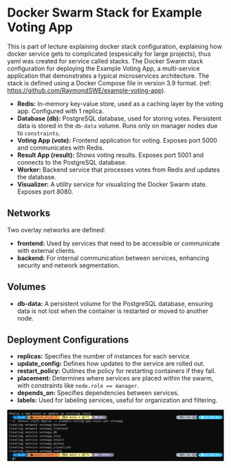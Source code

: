 # Docker Swarm Stack for Example Voting App
This is part of lecture explaining docker stack configuration, explaining how docker service gets to complicated (espesically for large projects), thus yaml was created for service called stacks. The Docker Swarm stack configuration for deploying the Example Voting App, a multi-service application that demonstrates a typical microservices architecture. The stack is defined using a Docker Compose file in version 3.9 format. (ref: https://github.com/RaymondSWE/example-voting-app).

- **Redis:** In-memory key-value store, used as a caching layer by the voting app. Configured with 1 replica.
- **Database (db):** PostgreSQL database, used for storing votes. Persistent data is stored in the `db-data` volume. Runs only on manager nodes due to `constraints`.
- **Voting App (vote):** Frontend application for voting. Exposes port 5000 and communicates with Redis.
- **Result App (result):** Shows voting results. Exposes port 5001 and connects to the PostgreSQL database.
- **Worker:** Backend service that processes votes from Redis and updates the database.
- **Visualizer:** A utility service for visualizing the Docker Swarm state. Exposes port 8080.

## Networks
Two overlay networks are defined:
- **frontend:** Used by services that need to be accessible or communicate with external clients.
- **backend:** For internal communication between services, enhancing security and network segmentation.

## Volumes
- **db-data:** A persistent volume for the PostgreSQL database, ensuring data is not lost when the container is restarted or moved to another node.

## Deployment Configurations
- **replicas:** Specifies the number of instances for each service.
- **update_config:** Defines how updates to the service are rolled out.
- **restart_policy:** Outlines the policy for restarting containers if they fail.
- **placement:** Determines where services are placed within the swarm, with constraints like `node.role == manager`.
- **depends_on:** Specifies dependencies between services.
- **labels:** Used for labeling services, useful for organization and filtering.


![terminal-test](terminal-stack-example-1.png)